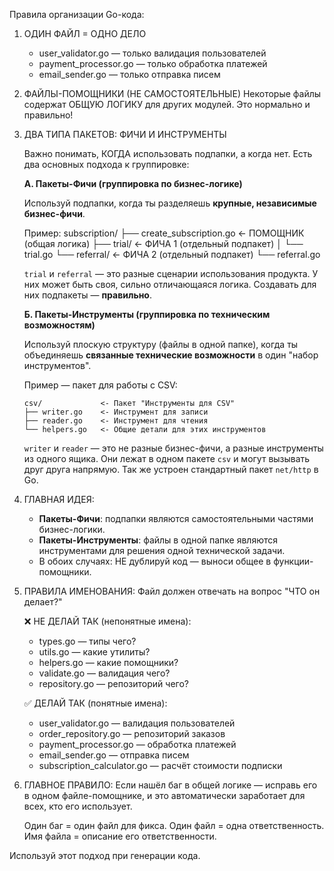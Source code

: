 Правила организации Go-кода:

1. ОДИН ФАЙЛ = ОДНО ДЕЛО
   - user_validator.go — только валидация пользователей
   - payment_processor.go — только обработка платежей
   - email_sender.go — только отправка писем

2. ФАЙЛЫ-ПОМОЩНИКИ (НЕ САМОСТОЯТЕЛЬНЫЕ)
   Некоторые файлы содержат ОБЩУЮ ЛОГИКУ для других модулей.
   Это нормально и правильно!

3. ДВА ТИПА ПАКЕТОВ: ФИЧИ И ИНСТРУМЕНТЫ

   Важно понимать, КОГДА использовать подпапки, а когда нет. Есть два основных подхода к группировке:

   **А. Пакеты-Фичи (группировка по бизнес-логике)**

   Используй подпапки, когда ты разделяешь **крупные, независимые бизнес-фичи**.
   
   Пример:
   subscription/
   ├── create_subscription.go   ← ПОМОЩНИК (общая логика)
   ├── trial/                   ← ФИЧА 1 (отдельный подпакет)
   │   └── trial.go
   └── referral/                ← ФИЧА 2 (отдельный подпакет)
       └── referral.go

   `trial` и `referral` — это разные сценарии использования продукта. У них может быть своя, сильно отличающаяся логика. Создавать для них подпакеты — **правильно**.

   **Б. Пакеты-Инструменты (группировка по техническим возможностям)**

   Используй плоскую структуру (файлы в одной папке), когда ты объединяешь **связанные технические возможности** в один "набор инструментов".

   Пример — пакет для работы с CSV:
   ```
   csv/             <- Пакет "Инструменты для CSV"
   ├── writer.go    <- Инструмент для записи
   ├── reader.go    <- Инструмент для чтения
   └── helpers.go   <- Общие детали для этих инструментов
   ```
   `writer` и `reader` — это не разные бизнес-фичи, а разные инструменты из одного ящика. Они лежат в одном пакете `csv` и могут вызывать друг друга напрямую. Так же устроен стандартный пакет `net/http` в Go.

4. ГЛАВНАЯ ИДЕЯ:
   - **Пакеты-Фичи**: подпапки являются самостоятельными частями бизнес-логики.
   - **Пакеты-Инструменты**: файлы в одной папке являются инструментами для решения одной технической задачи.
   - В обоих случаях: НЕ дублируй код — выноси общее в функции-помощники.

5. ПРАВИЛА ИМЕНОВАНИЯ:
   Файл должен отвечать на вопрос "ЧТО он делает?"
   
   ❌ НЕ ДЕЛАЙ ТАК (непонятные имена):
   - types.go — типы чего?
   - utils.go — какие утилиты?
   - helpers.go — какие помощники?
   - validate.go — валидация чего?
   - repository.go — репозиторий чего?
   
   ✅ ДЕЛАЙ ТАК (понятные имена):
   - user_validator.go — валидация пользователей
   - order_repository.go — репозиторий заказов
   - payment_processor.go — обработка платежей
   - email_sender.go — отправка писем
   - subscription_calculator.go — расчёт стоимости подписки

6. ГЛАВНОЕ ПРАВИЛО:
   Если нашёл баг в общей логике — исправь его в одном файле-помощнике, и это автоматически заработает для всех, кто его использует.
   
   Один баг = один файл для фикса.
   Один файл = одна ответственность.
   Имя файла = описание его ответственности.

Используй этот подход при генерации кода.
